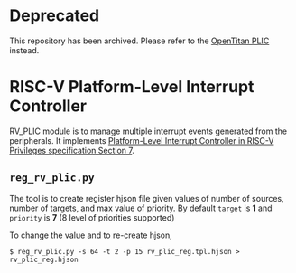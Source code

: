# Deprecated

This repository has been archived. Please refer to the [OpenTitan
PLIC](https://github.com/lowRISC/opentitan/tree/master/hw/ip/rv_plic) instead.

# RISC-V Platform-Level Interrupt Controller

RV_PLIC module is to manage multiple interrupt events generated from the
peripherals. It implements [Platform-Level Interrupt Controller in RISC-V
Privileges specification Section
7](https://people.eecs.berkeley.edu/~krste/papers/riscv-privileged-v1.9.pdf#page=73).

## `reg_rv_plic.py`

The tool is to create register hjson file given values of number of sources,
number of targets, and max value of priority. By default `target` is **1** and
`priority` is **7** (8 level of priorities supported)

To change the value and to re-create hjson,

    $ reg_rv_plic.py -s 64 -t 2 -p 15 rv_plic_reg.tpl.hjson > rv_plic_reg.hjson

